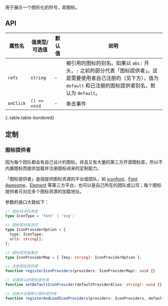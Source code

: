 用于展示一个图形化的符号，即图标。

## API

| 属性名 | 值类型/可选值 | 默认值 | 说明 |
| --- | --- | --- | --- |
| `refs` | `string` | - | 被引用的图标的别名。如果以 `abc:` 开头，`:` 之前的部分代表「图标提供者」。这是需要使用者自己注册的（见下方），值为 `default` 和已注册的图标提供者别名，默认为 `default`。 |
| `onClick` | `() => void` | - | 单击事件 |
{:.table.table-bordered}

## 定制

### 图标提供者

因为每个团队都会有自己设计的图标，并且又有大量的第三方开源图标库，所以不内置图标而提供加载并注册图标进来的定制能力。

「图标提供者」是指提供图标资源的平台或团队，如 [iconfont](https://www.iconfont.cn/)、[Font Awesome](https://fontawesome.com/)、[Element](https://element.eleme.cn/#/zh-CN/component/icon) 等第三方平台，也可以是自己所在的团队或公司；每个图标提供者可对应多个图标资源的加载地址。

参数的接口大致如下：

```ts
// 图标技术的类型
type IconType = 'font' | 'svg';

// 图标提供者选项
type IconProviderOption = {
  type: IconType;
  urls: string[];
};

// 图标提供者集合
type IconProviderMap = { [key: string]: IconProviderOption };

// 注册图标提供者
function registerIconProviders(providers: IconProviderMap): void {}

// 设置默认的图标提供者
function setDefaultIconProvider(defaultProviderAlias: string): void {}

// 注册并设置默认图标提供者
function registerAndLoadIconProviders(providers: IconProviders, defaultProvider?: string): void {}
```
